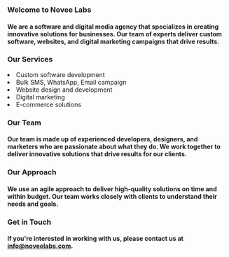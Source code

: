 ### Welcome to Novee Labs

#### We are a software and digital media agency that specializes in creating innovative solutions for businesses. Our team of experts deliver custom software, websites, and digital marketing campaigns that drive results.

### Our Services

<li>Custom software development</li>
<li>Bulk SMS, WhatsApp, Email campaign </li>
<li>Website design and development</li>
<li>Digital marketing</li>
<li>E-commerce solutions</li>

### Our Team

#### Our team is made up of experienced developers, designers, and marketers who are passionate about what they do. We work together to deliver innovative solutions that drive results for our clients.

### Our Approach

#### We use an agile approach to deliver high-quality solutions on time and within budget. Our team works closely with clients to understand their needs and goals.

### Get in Touch

#### If you're interested in working with us, please contact us at info@noveelabs.com.

